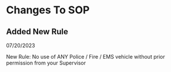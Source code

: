 # Changes To SOP


## Added New Rule
07/20/2023

New Rule:
No use of ANY Police / Fire / EMS vehicle without prior permission from your Supervisor